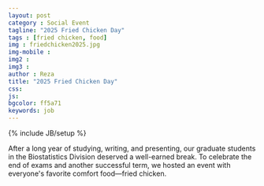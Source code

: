 ```yaml
---
layout: post
category : Social Event
tagline: "2025 Fried Chicken Day"
tags : [fried chicken, food]
img : friedchicken2025.jpg
img-mobile : 
img2 : 
img3 : 
author : Reza
title: "2025 Fried Chicken Day"
css: 
js: 
bgcolor: ff5a71
keywords: job
---
```

{% include JB/setup %}


After a long year of studying, writing, and presenting, our graduate students in the Biostatistics Division deserved a well-earned break. 
To celebrate the end of exams and another successful term, we hosted an event with everyone's favorite comfort food—fried chicken.



